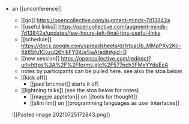 - an [[unconference]]
	- [[go]] https://opencollective.com/augment-minds-7d13842a
	- [[useful links]] https://opencollective.com/augment-minds-7d13842a/updates/few-hours-left-final-tips-useful-links
	- [[schedule]] https://docs.google.com/spreadsheets/d/1rtpaUb_MMpPXy2Ko-Xjt65fu1CvzuQ6hlkFY0jUe5wA/edit#gid=0
	- [[new session]] https://opencollective.com/redirect?url=https%3A%2F%2Fforms.gle%2F577nch3FMxYYduEeA
	- notes by participants can be pulled here. see also the stoa below.
	- [[kick off]]
		- [[paul bricman]] starts it off.
	- [[lightning talks]] (see the stoa below for notes)
		- [[maggie appleton]] on [[tools for thought]]
		- [[slim lim]] on [[programming languages as user interfaces]]
		
	![[Pasted image 20210725172843.png]]